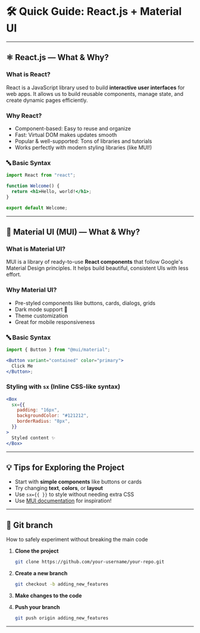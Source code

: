 # 🛠️ Quick Guide: React.js + Material UI

---

## ⚛️ React.js — What & Why?

### What is React?

React is a JavaScript library used to build **interactive user interfaces** for web apps. It allows us to build reusable components, manage state, and create dynamic pages efficiently.

### Why React?

- Component-based: Easy to reuse and organize
- Fast: Virtual DOM makes updates smooth
- Popular & well-supported: Tons of libraries and tutorials
- Works perfectly with modern styling libraries (like MUI!)

### 🔤 Basic Syntax

```jsx
import React from "react";

function Welcome() {
  return <h1>Hello, world!</h1>;
}

export default Welcome;
```

---

## 🎨 Material UI (MUI) — What & Why?

### What is Material UI?

MUI is a library of ready-to-use **React components** that follow Google's Material Design principles. It helps build beautiful, consistent UIs with less effort.

### Why Material UI?

- Pre-styled components like buttons, cards, dialogs, grids
- Dark mode support 🌙
- Theme customization
- Great for mobile responsiveness

### 🔤 Basic Syntax

```jsx
import { Button } from "@mui/material";

<Button variant="contained" color="primary">
  Click Me
</Button>;
```

### Styling with `sx` (Inline CSS-like syntax)

```jsx
<Box
  sx={{
    padding: "16px",
    backgroundColor: "#121212",
    borderRadius: "8px",
  }}
>
  Styled content ✨
</Box>
```

---

## 💡 Tips for Exploring the Project

- Start with **simple components** like buttons or cards
- Try changing **text**, **colors**, or **layout**
- Use `sx={{ }}` to style without needing extra CSS
- Use [MUI documentation](https://mui.com/material-ui/) for inspiration!

---

## 🌿 Git branch

How to safely experiment without breaking the main code

1. **Clone the project**

   ```bash
   git clone https://github.com/your-username/your-repo.git
   ```

2. **Create a new branch**

   ```bash
   git checkout -b adding_new_features
   ```

3. **Make changes to the code**
4. **Push your branch**

   ```bash
   git push origin adding_new_features
   ```

---
